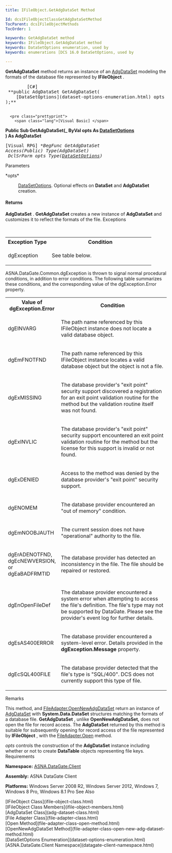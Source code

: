 ```yaml
---
title: IFileObject.GetAdgDataSet Method

Id: dcsIFileObjectClassGetAdgDataSetMethod
TocParent: dcsIFileObjectMethods
TocOrder: 1

keywords: GetAdgDataSet method
keywords: IFileObject.GetAdgDataSet method
keywords: DataSetOptions enumeration, used by
keywords: enumerations [DCS 16.0 DataSetOptions, used by

---
```


**GetAdgDataSet** method returns an instance of an [AdgDataSet](adg-dataset-class.html) modeling the formats of the database file represented by **IFileObject** .
<pre class="prettyprint">
        <span class="lang">[C#]</span>
 **public AdgDataSet GetAdgDataSet(
    [DataSetOptions](dataset-options-enumeration.html) opts
);** 
      </pre>
      <pre class="prettyprint">
        <span class="lang">[Visual Basic] </span>
 **Public Sub GetAdgDataSet(_
   ByVal opts As [DataSetOptions](dataset-options-enumeration.html)<br /> ) As AdgDataSet** 
      </pre>
      <pre class="prettyprint">
        <span class="lang">[Visual RPG]</span>
 **BegFunc GetAdgDataSet Access(*Public) Type(AdgDataSet)<br />     DclSrParm opts Type([DataSetOptions](dataset-options-enumeration.html))** 
      </pre>

Parameters

<dl>
        <dt>
 *opts* 
        </dt>
        <dd>

[DataSetOptions](dataset-options-enumeration.html). Optional effects on **DataSet** and **AdgDataSet** creation.
</dd>
</dl>

#### Returns
**AdgDataSet** . **GetAdgDataSet** creates a new instance of **AdgDataSet** and customizes it to reflect the formats of the file.
Exceptions

<br />

<table class="dtTABLE" id="table2" style="border-spacing: 0px; x-cell-content-align: Top" cellspacing="0" x-use-null-cells="x-use-null-cells">
          <colgroup span="1">
            <col span="1" style="FONT-WEIGHT: bold; WIDTH: 30%" />
            <col span="1" style="WIDTH: 70%" />
          </colgroup>
          <tr>
            <th colspan="1" rowspan="1">
							Exception Type
						</th>
            <th colspan="1" rowspan="1">
							Condition
						</th>
          </tr>
          <tr>
            <td colspan="1" rowspan="1">

dgException 
</td>
            <td colspan="1" rowspan="1">

See table below. 
</td>
          </tr>
</table>

ASNA.DataGate.Common.dgException is thrown to signal normal procedural conditions, in addition to error conditions. The following table summarizes these conditions, and the corresponding value of the <span>dgException.Error</span> property.
<br />

<table class="dtTABLE" id="table3" style="border-spacing: 0px; x-cell-content-align: Top" cellspacing="0" x-use-null-cells="x-use-null-cells">
          <colgroup span="1">
            <col span="1" style="FONT-WEIGHT: bold; WIDTH: 20%" />
            <col span="1" style="WIDTH: 70%" />
          </colgroup>
          <tr>
            <th colspan="1" rowspan="1">
							Value of dgException.Error
						</th>
            <th colspan="1" rowspan="1">
							Condition
						</th>
          </tr>
          <tr>
            <td colspan="1" rowspan="1">

dgEINVARG 

</td> <td colspan="1" rowspan="1"> <p>The path name referenced by this IFileObject instance does not locate a valid database object. 
</td>
          </tr>
          <tr>
            <td colspan="1" rowspan="1">

dgEmFNOTFND 
</td>
            <td colspan="1" rowspan="1">

The path name referenced by this IFileObject instance locates a valid database object but the object is not a file. 
</td>
          </tr>
          <tr>
            <td colspan="1" rowspan="1">

dgExMISSING 
</td>
            <td colspan="1" rowspan="1">

The database provider's "exit point" security support discovered a registration for an exit point validation routine for the method but the validation routine itself was not found. 
</td>
          </tr>
          <tr>
            <td colspan="1" rowspan="1">

dgExINVLIC 
</td>
            <td colspan="1" rowspan="1">

The database provider's "exit point" security support encountered an exit point validation routine for the method but the license for this support is invalid or not found. 
</td>
          </tr>
          <tr>
            <td colspan="1" rowspan="1">

dgExDENIED 
</td>
            <td colspan="1" rowspan="1">

Access to the method was denied by the database provider's "exit point" security support. 
</td>
          </tr>
          <tr>
            <td colspan="1" rowspan="1">

dgENOMEM 
</td>
            <td colspan="1" rowspan="1">

The database provider encountered an "out of memory" condition. 
</td>
          </tr>
          <tr>
            <td colspan="1" rowspan="1">

dgEmNOOBJAUTH 
</td>
            <td colspan="1" rowspan="1">

The current session does not have "operational" authority to the file. 
</td>
          </tr>
          <tr>
            <td colspan="1" rowspan="1">

dgErADENOTFND, dgEcNEWVERSION, or dgEaBADFRMTID 
</td>
            <td colspan="1" rowspan="1">

The database provider has detected an inconsistency in the file. The file should be repaired or restored. 
</td>
          </tr>
          <tr>
            <td colspan="1" rowspan="1">

dgEnOpenFileDef 
</td>
            <td colspan="1" rowspan="1">

The database provider encountered a system error when attempting to access the file's definition. The file's type may not be supported by DataGate. Please see the provider's event log for further details. 
</td>
          </tr>
          <tr>
            <td colspan="1" rowspan="1">

dgEsAS400ERROR 
</td>
            <td colspan="1" rowspan="1">

The database provider encountered a system-level error. Details provided in the **dgException.Message** property. 
</td>
          </tr>
          <tr>
            <td colspan="1" rowspan="1">

dgEcSQL400FILE 
</td>
            <td colspan="1" rowspan="1">

The database provider detected that the file's type is "SQL/400". DCS does not currently support this type of file. 
</td>
          </tr>
</table>

Remarks

This method, and [FileAdapter.OpenNewAdgDataSet](file-adapter-class-open-new-adg-dataset-method.html) return an instance of [AdgDataSet](adg-dataset-class.html) with **System.Data.DataSet** structures matching the formats of a database file. **GetAdgDataSet** , unlike **OpenNewAdgDataSet,** does not open the file for record access. The **AdgDataSet** returned by this method is suitable for subsequently opening for record access of the file represented by **IFileObject** , with the [FileAdapter.Open](file-adapter-class-open-method.html) method.

*opts* controls the construction of the **AdgDataSet** instance including whether or not to create **DataTable** objects representing file keys.
Requirements

<span> **Namespace:** [ASNA.DataGate.Client](datagate-client-namespace.html) </span> 

<span> **Assembly:** ASNA DataGate Client</span> 

<span> **Platforms:** Windows Server 2008 R2, Windows Server 2012, Windows 7, Windows 8 Pro, Windows 8.1 Pro</span> 
See Also

<dl />
      [IFileObject Class](ifile-object-class.html)
      <br />
      [IFileObject Class Members](ifile-object-members.html)
      <br />
      [AdgDataSet Class](adg-dataset-class.html)
      <br />
      [File Adapter Class](file-adapter-class.html)
      <br />
      [Open Method](file-adapter-class-open-method.html)
      <br />
      [OpenNewAdgDataSet Method](file-adapter-class-open-new-adg-dataset-method.html)
      <br />
      [DataSetOptions Enumeration](dataset-options-enumeration.html)
      <br />
      [ASNA.DataGate.Client Namespace](datagate-client-namespace.html)

